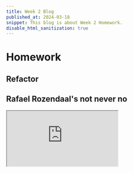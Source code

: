 ```yaml
---
title: Week 2 Blog
published_at: 2024-03-18
snippet: This blog is about Week 2 Homework.
disable_html_sanitization: true
---
```


# Homework

## Refactor 

## Rafael Rozendaal's not never no
<iframe id="homework_notneverno" src="https://editor.p5js.org/MaiHanNguyen1404/full/m8hanZpuQ"></iframe>

<script type="module">
  const iframe = document.getElementById (`homework_notneverno`)
  iframe.width  = iframe.parentNode.scrollWidth
  iframe.height = iframe.parentNode.scrollWidth + 42
</script>

